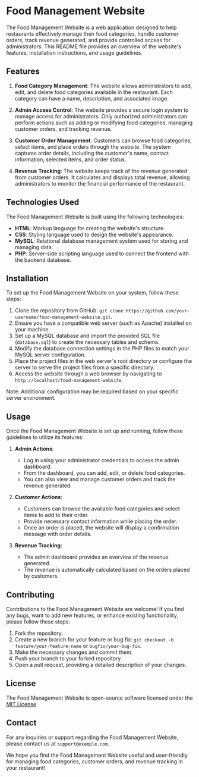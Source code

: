 # Food Management Website

The Food Management Website is a web application designed to help restaurants effectively manage their food categories, handle customer orders, track revenue generated, and provide controlled access for administrators. This README file provides an overview of the website's features, installation instructions, and usage guidelines.

## Features

1. **Food Category Management**: The website allows administrators to add, edit, and delete food categories available in the restaurant. Each category can have a name, description, and associated image.

2. **Admin Access Control**: The website provides a secure login system to manage access for administrators. Only authorized administrators can perform actions such as adding or modifying food categories, managing customer orders, and tracking revenue.

3. **Customer Order Management**: Customers can browse food categories, select items, and place orders through the website. The system captures order details, including the customer's name, contact information, selected items, and order status.

4. **Revenue Tracking**: The website keeps track of the revenue generated from customer orders. It calculates and displays total revenue, allowing administrators to monitor the financial performance of the restaurant.

## Technologies Used

The Food Management Website is built using the following technologies:

- **HTML**: Markup language for creating the website's structure.
- **CSS**: Styling language used to design the website's appearance.
- **MySQL**: Relational database management system used for storing and managing data.
- **PHP**: Server-side scripting language used to connect the frontend with the backend database.

## Installation

To set up the Food Management Website on your system, follow these steps:

1. Clone the repository from GitHub: `git clone https://github.com/your-username/food-management-website.git`.
2. Ensure you have a compatible web server (such as Apache) installed on your machine.
3. Set up a MySQL database and import the provided SQL file (`database.sql`) to create the necessary tables and schema.
4. Modify the database connection settings in the PHP files to match your MySQL server configuration.
5. Place the project files in the web server's root directory or configure the server to serve the project files from a specific directory.
6. Access the website through a web browser by navigating to `http://localhost/food-management-website`.

Note: Additional configuration may be required based on your specific server environment.

## Usage

Once the Food Management Website is set up and running, follow these guidelines to utilize its features:

1. **Admin Actions**:
   - Log in using your administrator credentials to access the admin dashboard.
   - From the dashboard, you can add, edit, or delete food categories.
   - You can also view and manage customer orders and track the revenue generated.

2. **Customer Actions**:
   - Customers can browse the available food categories and select items to add to their order.
   - Provide necessary contact information while placing the order.
   - Once an order is placed, the website will display a confirmation message with order details.

3. **Revenue Tracking**:
   - The admin dashboard provides an overview of the revenue generated.
   - The revenue is automatically calculated based on the orders placed by customers.

## Contributing

Contributions to the Food Management Website are welcome! If you find any bugs, want to add new features, or enhance existing functionality, please follow these steps:

1. Fork the repository.
2. Create a new branch for your feature or bug fix: `git checkout -b feature/your-feature-name` or `bugfix/your-bug-fix`.
3. Make the necessary changes and commit them.
4. Push your branch to your forked repository.
5. Open a pull request, providing a detailed description of your changes.

## License

The Food Management Website is open-source software licensed under the [MIT License](LICENSE).

## Contact



For any inquiries or support regarding the Food Management Website, please contact us at `support@example.com`.

We hope you find the Food Management Website useful and user-friendly for managing food categories, customer orders, and revenue tracking in your restaurant!
